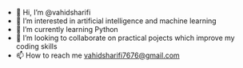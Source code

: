 - 👋 Hi, I’m @vahidsharifi
- 👀 I’m interested in artificial intelligence and machine learning
- 🌱 I’m currently learning Python
- 💞️ I’m looking to collaborate on practical pojects which improve my coding skills
- 📫 How to reach me vahidsharifi7676@gmail.com

<!---
vahidsharifi/vahidsharifi is a ✨ special ✨ repository because its `README.md` (this file) appears on your GitHub profile.
You can click the Preview link to take a look at your changes.
--->

